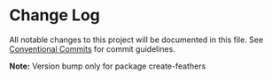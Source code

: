 # Change Log

All notable changes to this project will be documented in this file.
See [Conventional Commits](https://conventionalcommits.org) for commit guidelines.



**Note:** Version bump only for package create-feathers
